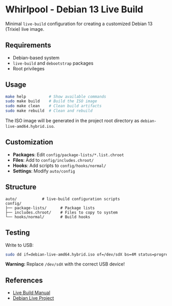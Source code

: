# Whirlpool - Debian 13 Live Build

Minimal `live-build` configuration for creating a customized Debian 13 (Trixie) live image.

## Requirements

- Debian-based system
- `live-build` and `debootstrap` packages
- Root privileges

## Usage

```bash
make help          # Show available commands
sudo make build    # Build the ISO image
sudo make clean    # Clean build artifacts
sudo make rebuild  # Clean and rebuild
```

The ISO image will be generated in the project root directory as `debian-live-amd64.hybrid.iso`.

## Customization

- **Packages**: Edit `config/package-lists/*.list.chroot`
- **Files**: Add to `config/includes.chroot/`
- **Hooks**: Add scripts to `config/hooks/normal/`
- **Settings**: Modify `auto/config`

## Structure

```
auto/           # live-build configuration scripts
config/
├── package-lists/      # Package lists
├── includes.chroot/    # Files to copy to system
└── hooks/normal/       # Build hooks
```

## Testing

Write to USB:
```bash
sudo dd if=debian-live-amd64.hybrid.iso of=/dev/sdX bs=4M status=progress && sync
```
**Warning:** Replace `/dev/sdX` with the correct USB device!

## References

- [Live Build Manual](https://live-team.pages.debian.net/live-manual/html/live-manual/index.en.html)
- [Debian Live Project](https://www.debian.org/devel/debian-live/)
